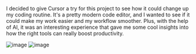 I decided to give Cursor a try for this project to see how it could change up my coding routine. It's a pretty modern code editor, and I wanted to see if it could make my work easier and my workflow smoother. Plus, with the help of AI, it was an interesting experience that gave me some cool insights into how the right tools can really boost productivity.

![image](https://github.com/user-attachments/assets/ec1c3a89-8548-44a2-9c56-937dd1b5770a)
![image](https://github.com/user-attachments/assets/98b0ea3f-5a9e-41e3-96ea-d44bc1a0e4aa)
